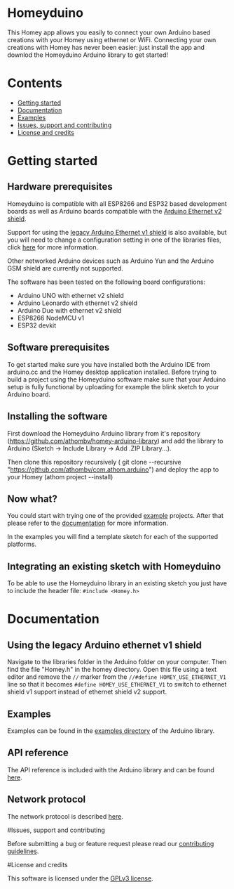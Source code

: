# Homeyduino

This Homey app allows you easily to connect your own Arduino based creations with your Homey using ethernet or WiFi. Connecting your own creations with Homey has never been easier: just install the app and downlod the Homeyduino Arduino library to get started!

# Contents
- [Getting started](#getting-started)
- [Documentation](#documentation)
- [Examples](#examples)
- [Issues, support and contributing](#issues-support-and-contributing)
- [License and credits](#license-and-credits)

# Getting started

## Hardware prerequisites
Homeyduino is compatible with all ESP8266 and ESP32 based development boards as well as Arduino boards compatible with the [Arduino Ethernet v2 shield](https://store.arduino.cc/arduino-ethernet-shield-2).

Support for using the [legacy Arduino Ethernet v1 shield](https://store.arduino.cc/arduino-ethernet-shield-without-poe-module) is also available, but you will need to change a configuration setting in one of the libraries files, click [here](#using-the-legacy-arduino-ethernet-shield) for more information.

Other networked Arduino devices such as Arduino Yun and the Arduino GSM shield are currently not supported.

The software has been tested on the following board configurations:
 - Arduino UNO with ethernet v2 shield
 - Arduino Leonardo with ethernet v2 shield
 - Arduino Due with ethernet v2 shield
 - ESP8266 NodeMCU v1
 - ESP32 devkit

## Software prerequisites
To get started make sure you have installed both the Arduino IDE from arduino.cc and the Homey desktop application installed. Before trying to build a project using the Homeyduino software make sure that your Arduino setup is fully functional by uploading for example the blink sketch to your Arduino board.

## Installing the software

First download the Homeyduino Arduino library from it's repository (https://github.com/athombv/homey-arduino-library) and add the library to Arduino (Sketch -> Include Library -> Add .ZIP Library...).

Then clone this repository recursively ( git clone --recursive "https://github.com/athombv/com.athom.arduino") and deploy the app to your Homey (athom project --install)

## Now what?

You could start with trying one of the provided [example](#examples) projects. After that please refer to the [documentation](#documentation) for more information.

In the examples you will find a template sketch for each of the supported platforms.

## Integrating an existing sketch with Homeyduino

To be able to use the Homeyduino library in an existing sketch you just have to include the header file: ```#include <Homey.h>```


# Documentation

## Using the legacy Arduino ethernet v1 shield

Navigate to the libraries folder in the Arduino folder on your computer. Then find the file "Homey.h" in the homey directory. Open this file using a text editor and remove the ```//``` marker from the ```//#define HOMEY_USE_ETHERNET_V1``` line so that it becomes ```#define HOMEY_USE_ETHERNET_V1``` to switch to ethernet shield v1 support instead of ethernet shield v2 support.

## Examples

Examples can be found in the [examples directory]() of the Arduino library.

## API reference

The API reference is included with the Arduino library and can be found [here]().

## Network protocol

The network protocol is described [here]().

#Issues, support and contributing

Before submitting a bug or feature request please read our [contributing guidelines](CONTRIBUTING.md).


#License and credits

This software is licensed under the [GPLv3 license](LICENSE).

